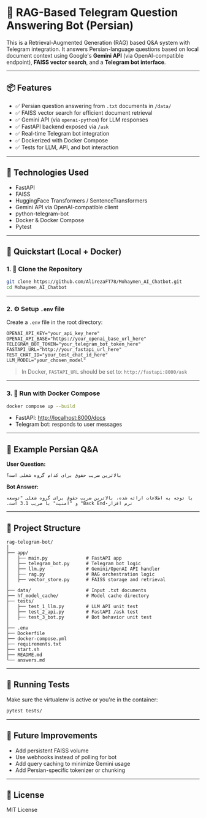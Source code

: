 # 🧠 RAG-Based Telegram Question Answering Bot (Persian)

This is a Retrieval-Augmented Generation (RAG) based Q&A system with Telegram integration. It answers Persian-language questions based on local document context using Google's **Gemini API** (via OpenAI-compatible endpoint), **FAISS vector search**, and a **Telegram bot interface**.

---

## 📦 Features

- ✅ Persian question answering from `.txt` documents in `/data/`
- ✅ FAISS vector search for efficient document retrieval
- ✅ Gemini API (via `openai-python`) for LLM responses
- ✅ FastAPI backend exposed via `/ask`
- ✅ Real-time Telegram bot integration
- ✅ Dockerized with Docker Compose
- ✅ Tests for LLM, API, and bot interaction

---

## 🧰 Technologies Used

- FastAPI
- FAISS
- HuggingFace Transformers / SentenceTransformers
- Gemini API via OpenAI-compatible client
- python-telegram-bot
- Docker & Docker Compose
- Pytest

---

## 🚀 Quickstart (Local + Docker)

### 1. 📁 Clone the Repository

```bash
git clone https://github.com/AlirezaFT78/Mohaymen_AI_Chatbot.git
cd Mohaymen_AI_Chatbot
```

---

### 2. ⚙️ Setup `.env` file

Create a `.env` file in the root directory:

```env
OPENAI_API_KEY="your_api_key_here"
OPENAI_API_BASE="https://your_openai_base_url_here"
TELEGRAM_BOT_TOKEN="your_telegram_bot_token_here"
FASTAPI_URL="http://your_fastapi_url_here"
TEST_CHAT_ID="your_test_chat_id_here" 
LLM_MODEL="your_chosen_model"
```

> In Docker, `FASTAPI_URL` should be set to: `http://fastapi:8000/ask`

---

### 3. 🐳 Run with Docker Compose

```bash
docker compose up --build
```

- FastAPI: [http://localhost:8000/docs](http://localhost:8000/docs)
- Telegram bot: responds to user messages

---

## 🧪 Example Persian Q&A

**User Question:**

```
بالاترین ضریب حقوق برای کدام گروه شغلی است؟
```

**Bot Answer:**

```
‫با توجه به اطلاعات ارائه شده، بالاترین ضریب حقوق برای گروه شغلی "توسعه نرم افزار-Back End" و "امنیت" با ضریب 3.1 است.
```

---

## 📁 Project Structure

```
rag-telegram-bot/
│
├── app/
│   ├── main.py              # FastAPI app
│   ├── telegram_bot.py      # Telegram bot logic
│   ├── llm.py               # Gemini/OpenAI API handler
│   ├── rag.py               # RAG orchestration logic
│   ├── vector_store.py      # FAISS storage and retrieval
│
├── data/                    # Input .txt documents
├── hf_model_cache/          # Model cache directory
├── tests/
│   ├── test_1_llm.py        # LLM API unit test
│   ├── test_2_api.py        # FastAPI /ask test
│   ├── test_3_bot.py        # Bot behavior unit test
│
├── .env
├── Dockerfile
├── docker-compose.yml
├── requirements.txt
├── start.sh
├── README.md
└── answers.md
```

---

## 🧪 Running Tests

Make sure the virtualenv is active or you're in the container:

```bash
pytest tests/
```

---

## 📌 Future Improvements

- Add persistent FAISS volume
- Use webhooks instead of polling for bot
- Add query caching to minimize Gemini usage
- Add Persian-specific tokenizer or chunking

---

## 📃 License

MIT License
